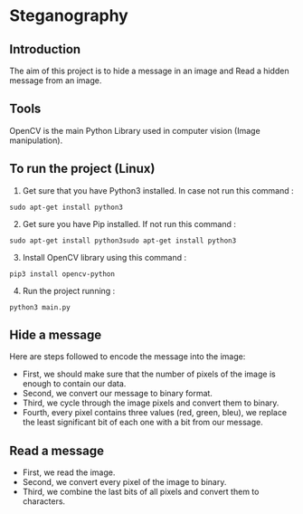 # Steganography
## Introduction
The aim of this project is to hide a message in an image and Read a hidden message from an image. 

## Tools
OpenCV is the main Python Library used in computer vision (Image manipulation).

## To run the project (Linux)
1. Get sure that you have Python3 installed. In case not run this command : 
```shell
sudo apt-get install python3
```
2. Get sure you have Pip installed. If not run this command : 
```shell
sudo apt-get install python3sudo apt-get install python3
```
3. Install OpenCV library using this command : 
```shell
pip3 install opencv-python
```

4. Run the project running : 
```shell
python3 main.py
```

## Hide a message 
Here are steps followed to encode the message into the image:
- First, we should make sure that the number of pixels of the image is enough to contain our data.
- Second, we convert our message to binary format.
- Third, we cycle through the image pixels and convert them to binary.
- Fourth, every pixel contains three values (red, green, bleu), we replace the least significant bit of each one with a bit from our message.

## Read a message
- First, we read the image.
- Second, we convert every pixel of the image to binary.
- Third, we combine the last bits of all pixels and convert them to characters.